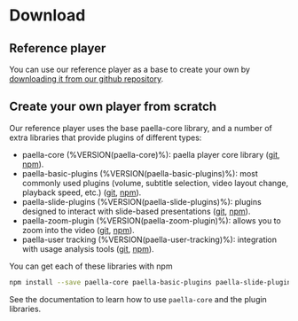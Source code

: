 # Download

## Reference player

You can use our reference player as a base to create your own by [downloading it from our github repository](https://github.com/polimediaupv/paella-player). 

## Create your own player from scratch

Our reference player uses the base paella-core library, and a number of extra libraries that provide plugins of different types:

- paella-core (%VERSION(paella-core)%): paella player core library ([git](https://github.com/polimediaupv/paella-core), [npm](https://www.npmjs.com/package/paella-core)).
- paella-basic-plugins (%VERSION(paella-basic-plugins)%): most commonly used plugins (volume, subtitle selection, video layout change, playback speed, etc.) ([git](https://github.com/polimediaupv/paella-basic-plugins), [npm](https://www.npmjs.com/package/paella-basic-plugins)).
- paella-slide-plugins  (%VERSION(paella-slide-plugins)%): plugins designed to interact with slide-based presentations ([git](https://github.com/polimediaupv/paella-slide-plugins), [npm](https://www.npmjs.com/package/paella-slide-plugins)).
- paella-zoom-plugin (%VERSION(paella-zoom-plugin)%): allows you to zoom into the video ([git](https://github.com/polimediaupv/paella-zoom-plugin), [npm](https://www.npmjs.com/package/paella-zoom-plugin)).
- paella-user tracking (%VERSION(paella-user-tracking)%): integration with usage analysis tools ([git](https://github.com/polimediaupv/paella-user-tracking), [npm](https://www.npmjs.com/package/paella-user-tracking)).

You can get each of these libraries with npm

```sh
npm install --save paella-core paella-basic-plugins paella-slide-plugins paella-zoom-plugin paella-user-tracking
```

See the documentation to learn how to use `paella-core` and the plugin libraries.
